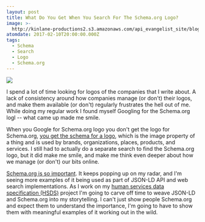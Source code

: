 ```yaml
---
layout: post
title: What Do You Get When You Search For The Schema.org Logo?
image: >-
  http://kinlane-productions2.s3.amazonaws.com/api_evangelist_site/blog/screen_shot_2017_02_10_at_11.56.17_am.png
atomdate: 2017-02-10T20:00:00.000Z
tags:
  - Schema
  - Search
  - Logo
  - Schema.org
---
```

[![](http://kinlane-productions2.s3.amazonaws.com/api_evangelist_site/blog/screen_shot_2017_02_10_at_11.56.17_am.png)](https://schema.org/logo)

I spend a lot of time looking for logos of the companies that I write about. A lack of consistency around how companies manage (or don't) their logos, and make them available (or don't) regularly frustrates the hell out of me. While doing my regular work I found myself Googling for the Schema.org logl -- what came up made me smile.

When you Google for Schema.org logo you don't get the logo for Schema.org, [you get the schema for a logo](https://schema.org/logo), which is the image property of a thing and is used by brands, organizations, places, products, and services. I still had to actually do a separate search to find the Schema.org logo, but it did make me smile, and make me think even deeper about how we manage (or don't) our bits online.

[Schema.org is so important](http://schema.org/). It keeps popping up on my radar, and I'm seeing more examples of it being used as part of JSON-LD API and web search implementations. As I work on my [human services data specification (HSDS)](http://openreferral.org/) project I'm going to carve off time to weave JSON-LD and Schema.org into my storytelling. I can't just show people Schema.org and expect them to understand the importance, I'm going to have to show them with meaningful examples of it working out in the wild.